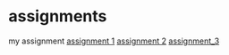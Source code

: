 # assignments
my assignment
[assignment 1](https://github.com/tfurrer98/assignments/blob/master/Assignment_week_2.ipynb)
[assignment 2](https://github.com/tfurrer98/assignments/blob/master/Assignment_week_4%20(1).ipynb)
[assignment_3](https://github.com/tfurrer98/assignments/blob/master/assignment4%20(1).ipynb)
